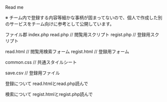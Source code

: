 Read me

※ チーム内で登録する内容等細かな事柄が固まってないので、個人で作成した別のサービスをチーム向けに参考として公開しています。

ファイル郡
  index.php
  read.php    // 閲覧用スクリプト
  regist.php  // 登録用スクリプト

  read.html   // 閲覧用検索フォーム
  regist.html // 登録用フォーム

  common.css  // 共通スタイルシート

  save.csv    // 登録用ファイル

登録について
  read.htmlとread.php読んで
  
検索について
  regist.htmlとregist.php読んで
